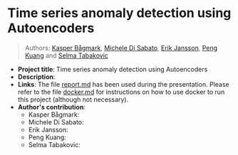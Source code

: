 # Time series anomaly detection using Autoencoders
> Authors: [Kasper Bågmark](https://research.chalmers.se/person/bagmark), [Michele Di Sabato](https://www.umu.se/en/staff/michele-di-sabato/), [Erik Jansson](https://www.chalmers.se/en/persons/erikjans/), [Peng Kuang](https://portal.research.lu.se/en/persons/peng-kuang) and [Selma Tabakovic](https://www.chalmers.se/en/persons/selmat/)

* **Project title**: Time series anomaly detection using Autoencoders
* **Description**:
* **Links**: The file [report.md](report.md) has been used during the presentation. Please refer to the file [docker.md](docker.md) for instructions on how to use docker to run this project (although not necessary). 
* **Author's contribution**:
    - Kasper Bågmark:
    - Michele Di Sabato: 
    - Erik Jansson:
    - Peng Kuang:
    - Selma Tabakovic:

